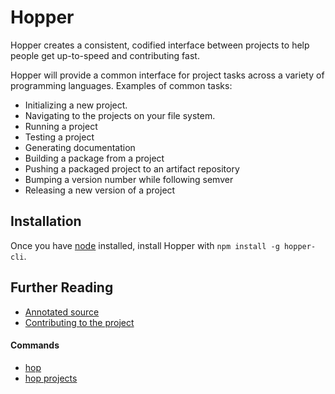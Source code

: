 # Hopper

Hopper creates a consistent, codified interface between projects to help people
get up-to-speed and contributing fast.

Hopper will provide a common interface for project tasks across a variety of
programming languages. Examples of common tasks:
  * Initializing a new project.
  * Navigating to the projects on your file system.
  * Running a project
  * Testing a project
  * Generating documentation
  * Building a package from a project
  * Pushing a packaged project to an artifact repository
  * Bumping a version number while following semver
  * Releasing a new version of a project

## Installation
Once you have [node](http://nodejs.org) installed, install Hopper with `npm
install -g hopper-cli`.

## Further Reading
* [Annotated source](./annotated_source.html)
* [Contributing to the project](./CONTRIBUTING.html)

#### Commands
 * [hop](./hop.html)
 * [hop projects](./hop-projects.html)
